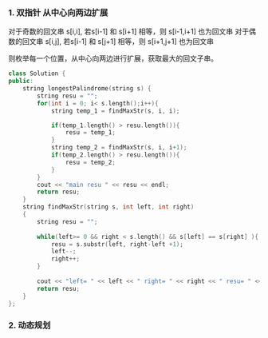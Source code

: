 

### 1. 双指针 从中心向两边扩展

对于奇数的回文串 s[i,i], 若s[i-1] 和 s[i+1] 相等，则 s[i-1,i+1] 也为回文串
对于偶数的回文串 s[i,j], 若s[i-1] 和 s[j+1] 相等，则 s[i+1,j+1] 也为回文串

则枚举每一个位置，从中心向两边进行扩展，获取最大的回文子串。

```c++
class Solution {
public:
    string longestPalindrome(string s) {
        string resu = "";
        for(int i = 0; i< s.length();i++){
            string temp_1 = findMaxStr(s, i, i);

            if(temp_1.length() > resu.length()){
                resu = temp_1;
            }
            string temp_2 = findMaxStr(s, i, i+1);
            if(temp_2.length() > resu.length()){
                resu = temp_2;
            }
        }
        cout << "main resu " << resu << endl;
        return resu;
    }
    string findMaxStr(string s, int left, int right)
    {
        string resu = "";
        
        while(left>= 0 && right < s.length() && s[left] == s[right] ){
            resu = s.substr(left, right-left +1);
            left--;
            right++;
        }
        
        cout << "left= " << left << " right= " << right << " resu= " << resu << endl;
        return resu;
    }
};
```

### 2. 动态规划